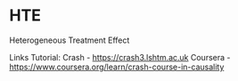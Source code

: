 # HTE
Heterogeneous Treatment Effect


Links Tutorial:
Crash - https://crash3.lshtm.ac.uk
Coursera - https://www.coursera.org/learn/crash-course-in-causality
